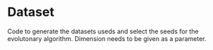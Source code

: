 # Dataset

Code to generate the datasets useds and select the seeds for the evolutonary algorithm. Dimension needs to be given as a parameter.